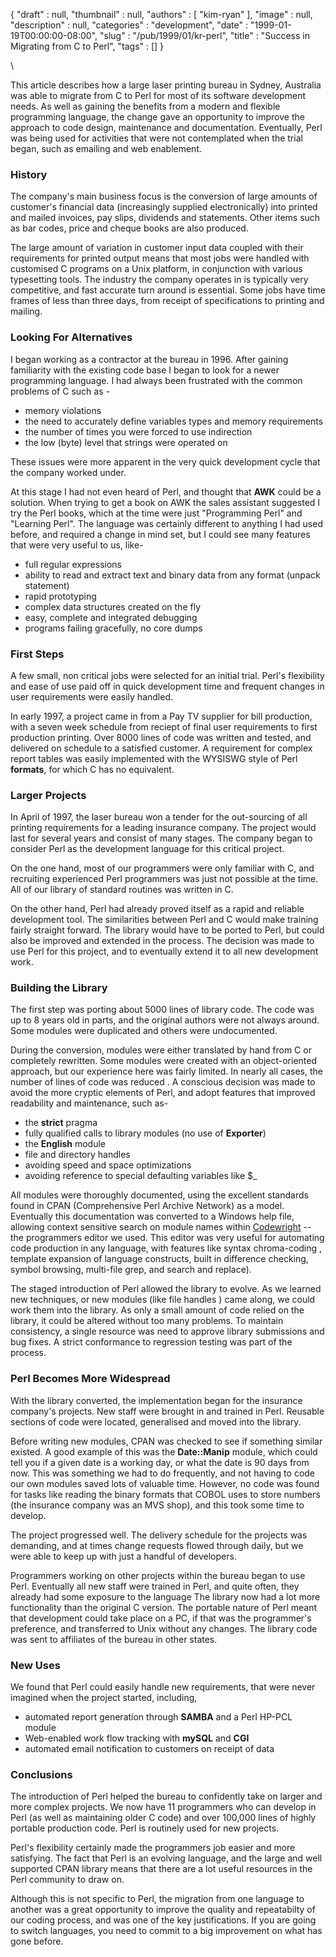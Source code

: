 {
   "draft" : null,
   "thumbnail" : null,
   "authors" : [
      "kim-ryan"
   ],
   "image" : null,
   "description" : null,
   "categories" : "development",
   "date" : "1999-01-19T00:00:00-08:00",
   "slug" : "/pub/1999/01/kr-perl",
   "title" : "Success in Migrating from C to Perl",
   "tags" : []
}



\

This article describes how a large laser printing bureau in Sydney,
Australia was able to migrate from C to Perl for most of its software
development needs. As well as gaining the benefits from a modern and
flexible programming language, the change gave an opportunity to improve
the approach to code design, maintenance and documentation. Eventually,
Perl was being used for activities that were not contemplated when the
trial began, such as emailing and web enablement.

### History

The company's main business focus is the conversion of large amounts of
customer's financial data (increasingly supplied electronically) into
printed and mailed invoices, pay slips, dividends and statements. Other
items such as bar codes, price and cheque books are also produced.

The large amount of variation in customer input data coupled with their
requirements for printed output means that most jobs were handled with
customised C programs on a Unix platform, in conjunction with various
typesetting tools. The industry the company operates in is typically
very competitive, and fast accurate turn around is essential. Some jobs
have time frames of less than three days, from receipt of specifications
to printing and mailing.

### Looking For Alternatives

I began working as a contractor at the bureau in 1996. After gaining
familiarity with the existing code base I began to look for a newer
programming language. I had always been frustrated with the common
problems of C such as -

-   memory violations
-   the need to accurately define variables types and memory
    requirements
-   the number of times you were forced to use indirection
-   the low (byte) level that strings were operated on

These issues were more apparent in the very quick development cycle that
the company worked under.

At this stage I had not even heard of Perl, and thought that **AWK**
could be a solution. When trying to get a book on AWK the sales
assistant suggested I try the Perl books, which at the time were just
"Programming Perl" and "Learning Perl". The language was certainly
different to anything I had used before, and required a change in mind
set, but I could see many features that were very useful to us, like-

-   full regular expressions
-   ability to read and extract text and binary data from any format
    (unpack statement)
-   rapid prototyping
-   complex data structures created on the fly
-   easy, complete and integrated debugging
-   programs failing gracefully, no core dumps

### First Steps

A few small, non critical jobs were selected for an initial trial.
Perl's flexibility and ease of use paid off in quick development time
and frequent changes in user requirements were easily handled.

In early 1997, a project came in from a Pay TV supplier for bill
production, with a seven week schedule from reciept of final user
requirements to first production printing. Over 8000 lines of code was
written and tested, and delivered on schedule to a satisfied customer. A
requirement for complex report tables was easily implemented with the
WYSISWG style of Perl **formats**, for which C has no equivalent.

### Larger Projects

In April of 1997, the laser bureau won a tender for the out-sourcing of
all printing requirements for a leading insurance company. The project
would last for several years and consist of many stages. The company
began to consider Perl as the development language for this critical
project.

On the one hand, most of our programmers were only familiar with C, and
recruiting experienced Perl programmers was just not possible at the
time. All of our library of standard routines was written in C.

On the other hand, Perl had already proved itself as a rapid and
reliable development tool. The similarities between Perl and C would
make training fairly straight forward. The library would have to be
ported to Perl, but could also be improved and extended in the process.
The decision was made to use Perl for this project, and to eventually
extend it to all new development work.

### Building the Library

The first step was porting about 5000 lines of library code. The code
was up to 8 years old in parts, and the original authors were not always
around. Some modules were duplicated and others were undocumented.

During the conversion, modules were either translated by hand from C or
completely rewritten. Some modules were created with an object-oriented
approach, but our experience here was fairly limited. In nearly all
cases, the number of lines of code was reduced . A conscious decision
was made to avoid the more cryptic elements of Perl, and adopt features
that improved readability and maintenance, such as-

-   the **strict** pragma
-   fully qualified calls to library modules (no use of **Exporter**)
-   the **English** module
-   file and directory handles
-   avoiding speed and space optimizations
-   avoiding reference to special defaulting variables like \$\_

All modules were thoroughly documented, using the excellent standards
found in CPAN (Comprehensive Perl Archive Network) as a model.
Eventually this documentation was converted to a Windows help file,
allowing context sensitive search on module names within
[Codewright](http://www.premia.com) -- the programmers editor we used.
This editor was very useful for automating code production in any
language, with features like syntax chroma-coding , template expansion
of language constructs, built in difference checking, symbol browsing,
multi-file grep, and search and replace).

The staged introduction of Perl allowed the library to evolve. As we
learned new techniques, or new modules (like file handles ) came along,
we could work them into the library. As only a small amount of code
relied on the library, it could be altered without too many problems. To
maintain consistency, a single resource was need to approve library
submissions and bug fixes. A strict conformance to regression testing
was part of the process.

### Perl Becomes More Widespread

With the library converted, the implementation began for the insurance
company's projects. New staff were brought in and trained in Perl.
Reusable sections of code were located, generalised and moved into the
library.

Before writing new modules, CPAN was checked to see if something similar
existed. A good example of this was the **Date::Manip** module, which
could tell you if a given date is a working day, or what the date is 90
days from now. This was something we had to do frequently, and not
having to code our own modules saved lots of valuable time. However, no
code was found for tasks like reading the binary formats that COBOL uses
to store numbers (the insurance company was an MVS shop), and this took
some time to develop.

The project progressed well. The delivery schedule for the projects was
demanding, and at times change requests flowed through daily, but we
were able to keep up with just a handful of developers.

Programmers working on other projects within the bureau began to use
Perl. Eventually all new staff were trained in Perl, and quite often,
they already had some exposure to the language The library now had a lot
more functionality than the original C version. The portable nature of
Perl meant that development could take place on a PC, if that was the
programmer's preference, and transferred to Unix without any changes.
The library code was sent to affiliates of the bureau in other states.

### New Uses

We found that Perl could easily handle new requirements, that were never
imagined when the project started, including,

-   automated report generation through **SAMBA** and a Perl HP-PCL
    module
-   Web-enabled work flow tracking with **mySQL** and **CGI**
-   automated email notification to customers on receipt of data

### Conclusions

The introduction of Perl helped the bureau to confidently take on larger
and more complex projects. We now have 11 programmers who can develop in
Perl (as well as maintaining older C code) and over 100,000 lines of
highly portable production code. Perl is routinely used for new
projects.

Perl's flexibility certainly made the programmers job easier and more
satisfying. The fact that Perl is an evolving language, and the large
and well supported CPAN library means that there are a lot useful
resources in the Perl community to draw on.

Although this is not specific to Perl, the migration from one language
to another was a great opportunity to improve the quality and
repeatabilty of our coding process, and was one of the key
justifications. If you are going to switch languages, you need to commit
to a big improvement on what has gone before.
